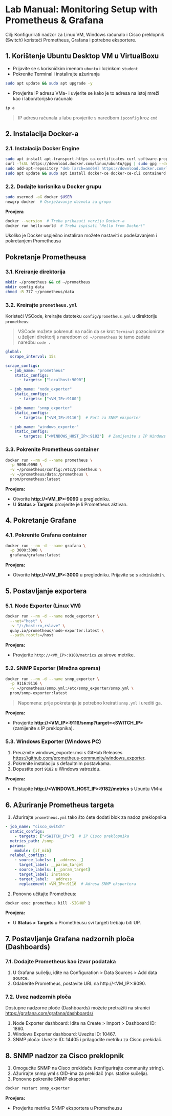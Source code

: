 # Lab Manual: Monitoring Setup with Prometheus & Grafana
Cilj: Konfigurirati nadzor za Linux VM, Windows računalo i Cisco preklopnik (Switch) koristeći Prometheus, Grafana i potrebne eksportere.

## 1. Korištenje Ubuntu Desktop VM u VirtualBoxu 
- Prijavite se s korisničkim imenom `ubuntu` i lozinkom `student`
- Pokrenite Terminal i instalirajte ažuriranja
```bash
sudo apt update && sudo apt upgrade -y
````
- Provjerite IP adresu VMa- i uvjerite se kako je to adresa na istoj mreži kao i laboratorijsko računalo
```bash
ip a
```
> IP adresu računala u labu provjerite s naredbom `ipconfig` kroz `cmd`

## 2. Instalacija Docker-a
### 2.1. Instalacija Docker Engine
```bash
sudo apt install apt-transport-https ca-certificates curl software-properties-common
curl -fsSL https://download.docker.com/linux/ubuntu/gpg | sudo gpg --dearmor -o /etc/apt/trusted.gpg.d/docker.gpg
sudo add-apt-repository "deb [arch=amd64] https://download.docker.com/linux/ubuntu $(lsb_release -cs) stable"
sudo apt update && sudo apt install docker-ce docker-ce-cli containerd.io
```

### 2.2. Dodajte korisnika u Docker grupu
```bash
sudo usermod -aG docker $USER
newgrp docker  # Osvježavanje dozvola za grupu
```

**Provjera**
```bash
docker --version  # Treba prikazati verziju Docker-a
docker run hello-world  # Treba ispisati "Hello from Docker!"
```

Ukoliko je Docker uspješno instaliran možete nastaviti s podešavanjem i pokretanjem Prometheusa

## Pokretanje Prometheusa
### 3.1. Kreiranje direktorija
```bash
mkdir ~/prometheus && cd ~/prometheus
mkdir config data
chmod -R 777 ~/prometheus/data
```

### 3.2. Kreirajte `prometheus.yml`
Koristeći VSCode, kreirajte datoteku `config/prometheus.yml` u direktoriju `prometheus`:
> VSCode možete pokrenuti na način da se krot `Terminal` pozocionirate u željeni direktorij s naredbom `cd ~/prometheus` te tamo zadate naredbu `code .`
```yaml
global:
  scrape_interval: 15s

scrape_configs:
  - job_name: "prometheus"
    static_configs:
      - targets: ["localhost:9090"]

  - job_name: "node_exporter"
    static_configs:
      - targets: ["<VM_IP>:9100"]

  - job_name: "snmp_exporter"
    static_configs:
      - targets: ["<VM_IP>:9116"]  # Port za SNMP eksporter

  - job_name: "windows_exporter"
    static_configs:
      - targets: ["<WINDOWS_HOST_IP>:9182"]  # Zamijenite s IP Windows računala
```

### 3.3. Pokrenite Prometheus container 
```bash
docker run --rm -d --name prometheus \
  -p 9090:9090 \
  -v ~/prometheus/config:/etc/prometheus \
  -v ~/prometheus/data:/prometheus \
  prom/prometheus:latest
```

**Provjera:**
- Otvorite **http://<VM_IP>:9090** u pregledniku.
- U **Status > Targets** provjerite je li Prometheus aktivan.


## 4. Pokretanje Grafane
### 4.1. Pokrenite Grafana container
```bash
docker run --rm -d --name grafana \
  -p 3000:3000 \
  grafana/grafana:latest
```

**Provjera:**
- Otvorite **http://<VM_IP>:3000** u pregledniku. Prijavite se s `admin`/`admin`.


## 5. Postavljanje exportera 
### 5.1. Node Exporter (Linux VM) 
```bash
docker run --rm -d --name node_exporter \
  --net="host" \
  -v "/:/host:ro,rslave" \
  quay.io/prometheus/node-exporter:latest \
  --path.rootfs=/host
```

**Provjera:**
- Provjerite `http://<VM_IP>:9100/metrics` za sirove metrike.

### 5.2. SNMP Exporter (Mrežna oprema) 
```bash
docker run --rm -d --name snmp_exporter \
  -p 9116:9116 \
  -v ~/prometheus/snmp.yml:/etc/snmp_exporter/snmp.yml \
  prom/snmp-exporter:latest
```
> Napomena: prije pokretanja je potrebno kreirati `snmp.yml` i urediti ga. 

**Provjera:**
- Provjerite **http://<VM_IP>:9116/snmp?target=<SWITCH_IP>** (zamijenite s IP preklopnika).

### 5.3. Windows Exporter (Windows PC) 
1. Preuzmite windows_exporter.msi s GitHub Releases https://github.com/prometheus-community/windows_exporter.
2. Pokrenite instalaciju s defaultnim postavkama.
3. Dopustite port `9182` u Windows vatrozidu.

**Provjera:**
- Pristupite **http://<WINDOWS_HOST_IP>:9182/metrics** s Ubuntu VM-a


## 6. Ažuriranje Prometheus targeta 
1. Ažurirajte `prometheus.yml` tako što ćete dodati blok za nadoz preklopnika
```yaml
- job_name: "cisco_switch"
  static_configs:
    - targets: ["<SWITCH_IP>"]  # IP Cisco preklopnika
  metrics_path: /snmp
  params:
    module: [if_mib]
  relabel_configs:
    - source_labels: [__address__]
      target_label: __param_target
    - source_labels: [__param_target]
      target_label: instance
    - target_label: __address__
      replacement: <VM_IP>:9116  # Adresa SNMP eksportera
```
2. Ponovno učitajte Prometheus:
```bash
docker exec prometheus kill -SIGHUP 1
```

**Provjera:**
- U **Status > Targets** u Prometheusu svi targeti trebaju biti UP.


## 7. Postavljanje Grafana nadzornih ploča (Dashboards) 
### 7.1. Dodajte Prometheus kao izvor podataka 
1. U Grafana sučelju, idite na Configuration > Data Sources > Add data source.
2. Odaberite Prometheus, postavite URL na http://<VM_IP>:9090.

### 7.2. Uvoz nadzornih ploča 
Dostupne nadzorne ploče (Dashboards) možete pretražiti na stranici https://grafana.com/grafana/dashboards/ 
1. Node Exporter dashboard:
Idite na Create > Import > Dashboard ID: 1860.
2. Windows Exporter dashboard:
Uvezite ID: 10467.
3. SNMP ploča:
Uvezite ID: 14405 i prilagodite metriku za Cisco prekidač.


## 8. SNMP nadzor za Cisco preklopnik
1. Omogućite SNMP na Cisco prekidaču (konfigurirajte community string).
2. Ažurirajte snmp.yml s OID-ima za prekidač (npr. statike sučelja).
3. Ponovno pokrenite SNMP eksporter:
```bash
docker restart snmp_exporter
```

**Provjera:**
- Provjerite metriku SNMP eksportera u Prometheusu

